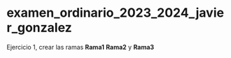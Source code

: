 #  examen_ordinario_2023_2024_javier_gonzalez
 Ejercicio 1, crear las ramas **Rama1** **Rama2** y **Rama3**